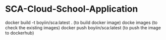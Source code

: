 # SCA-Cloud-School-Application

docker build -t boyiin/sca:latest . (to build docker image)
docke images (to check the existing images)
docker push boyiin/sca:latest (to push the image to dockerhub)

